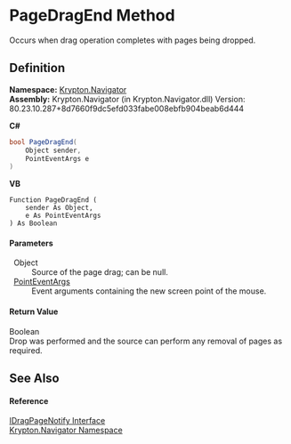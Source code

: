 # PageDragEnd Method


Occurs when drag operation completes with pages being dropped.



## Definition
**Namespace:** <a href="a21ac074-d119-3dc6-bd1c-d3a12c0128bc.md">Krypton.Navigator</a>  
**Assembly:** Krypton.Navigator (in Krypton.Navigator.dll) Version: 80.23.10.287+8d7660f9dc5efd033fabe008ebfb904beab6d444

**C#**
``` C#
bool PageDragEnd(
	Object sender,
	PointEventArgs e
)
```
**VB**
``` VB
Function PageDragEnd ( 
	sender As Object,
	e As PointEventArgs
) As Boolean
```



#### Parameters
<dl><dt>  Object</dt><dd>Source of the page drag; can be null.</dd><dt>  <a href="9220c8d1-040e-c3dd-cd01-2376321bfed1.md">PointEventArgs</a></dt><dd>Event arguments containing the new screen point of the mouse.</dd></dl>

#### Return Value
Boolean  
Drop was performed and the source can perform any removal of pages as required.

## See Also


#### Reference
<a href="0bde36e7-848f-5e69-cde6-d41167367de8.md">IDragPageNotify Interface</a>  
<a href="a21ac074-d119-3dc6-bd1c-d3a12c0128bc.md">Krypton.Navigator Namespace</a>  
